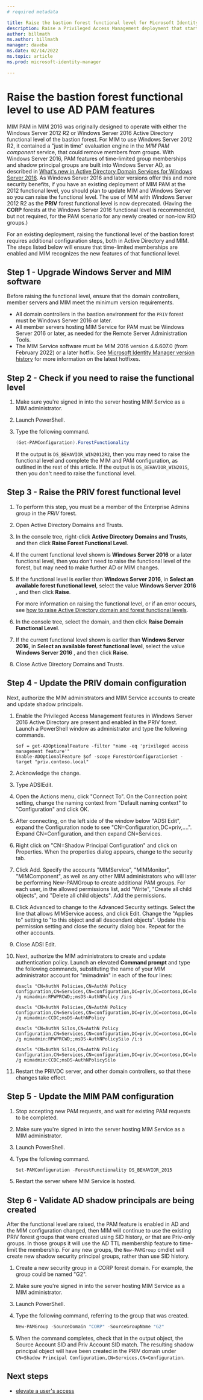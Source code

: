 ```yaml
---
# required metadata

title: Raise the bastion forest functional level for Microsoft Identity Manager to use AD PAM features| Microsoft Docs
description: Raise a Privileged Access Management deployment that started with Windows Server 2012 R2 functional level to the Windows Server 2016 functional level.
author: billmath
ms.author: billmath
manager: daveba
ms.date: 02/14/2022
ms.topic: article
ms.prod: microsoft-identity-manager

---
```

# Raise the bastion forest functional level to use AD PAM features

MIM PAM in MIM 2016 was originally designed to operate with either the Windows Server 2012 R2 or Windows Server 2016 Active Directory functional level of the bastion forest.  For MIM to use Windows Server 2012 R2, it contained a "just in time" evaluation engine in the *MIM PAM component* service, that could remove members from groups.  With Windows Server 2016, PAM features of time-limited group memberships and shadow principal groups are built into Windows Server AD, as described in [What's new in Active Directory Domain Services for Windows Server 2016](/windows-server/identity/whats-new-active-directory-domain-services). As Windows Server 2016 and later versions offer this and more security benefits, if you have an existing deployment of MIM PAM at the 2012 functional level, you should plan to update MIM and Windows Server so you can raise the functional level.  The use of MIM with Windows Server 2012 R2 as the **PRIV** forest functional level is now deprecated. (Having the **CORP** forests at the Windows Server 2016 functional level is recommended, but not required, for the PAM scenario for any newly created or non-low RID groups.)

For an existing deployment, raising the functional level of the bastion forest requires additional configuration steps, both in Active Directory and MIM. The steps listed below will ensure that time-limited memberships are enabled and MIM recognizes the new features of that functional level.




## Step 1 - Upgrade Windows Server and MIM software

Before raising the functional level, ensure that the domain controllers, member servers and MIM meet the minimum version requirements.

* All domain controllers in the bastion environment for the `PRIV` forest must be Windows Server 2016 or later.
* All member servers hosting MIM Service for PAM must be Windows Server 2016 or later, as needed for the Remote Server Administration Tools.
* The MIM Service software must be MIM 2016 version 4.6.607.0 (from February 2022) or a later hotfix.  See [Microsoft Identity Manager version history](../reference/version-history.md) for more information on the latest hotfixes.

## Step 2 - Check if you need to raise the functional level

1. Make sure you're signed in into the server hosting MIM Service as a MIM administrator.
2. Launch PowerShell.
3. Type the following command.

    ```powershell
    (Get-PAMConfiguration).ForestFunctionality
    ```

    If the output is `DS_BEHAVIOR_WIN2012R2`, then you may need to raise the functional level and complete the MIM and PAM configuration, as outlined in the rest of this article.  If the output is `DS_BEHAVIOR_WIN2015`, then you don't need to raise the functional level.

## Step 3 - Raise the PRIV forest functional level

1. To perform this step, you must be a member of the Enterprise Admins group in the *PRIV* forest.

2. Open Active Directory Domains and Trusts.

3. In the console tree, right-click **Active Directory Domains and Trusts**, and then click **Raise Forest Functional Level**.

4. If the current functional level shown is **Windows Server 2016** or a later functional level, then you don't need to raise the functional level of the forest, but may need to make further AD or MIM changes.

5. If the functional level is earlier than **Windows Server 2016**, in **Select an available forest functional level**, select the value **Windows Server 2016** , and then click **Raise**.

   For more information on raising the functional level, or if an error occurs, see [how to raise Active Directory domain and forest functional levels](/troubleshoot/windows-server/identity/raise-active-directory-domain-forest-functional-levels).

6. In the console tree, select the domain, and then click **Raise Domain Functional Level**.

7.  If the current functional level shown is earlier than **Windows Server 2016**, in **Select an available forest functional level**, select the value **Windows Server 2016** , and then click **Raise**.

7. Close Active Directory Domains and Trusts.

## Step 4 - Update the PRIV domain configuration

Next, authorize the MIM administrators and MIM Service accounts to create and update shadow principals.

1. Enable the Privileged Access Management features in Windows Server 2016 Active Directory are present and enabled in the PRIV forest.  Launch a PowerShell window as administrator and type the following commands.

   ```
   $of = get-ADOptionalFeature -filter "name -eq 'privileged access management feature'"
   Enable-ADOptionalFeature $of -scope ForestOrConfigurationSet -target "priv.contoso.local"
   ```
1. Acknowledge the change.

2. Type ADSIEdit.

3. Open the Actions menu, click "Connect To". On the Connection point setting, change the naming context from "Default naming context" to "Configuration" and click OK.

4. After connecting, on the left side of the window below "ADSI Edit", expand the Configuration node to see "CN=Configuration,DC=priv,....". Expand CN=Configuration, and then expand CN=Services.

5. Right click on "CN=Shadow Principal Configuration" and click on Properties. When the properties dialog appears, change to the security tab.

6. Click Add. Specify the accounts "MIMService", "MIMMonitor", "MIMComponent", as well as any other MIM administrators who will later be performing New-PAMGroup to create additional PAM groups. For each user, in the allowed permissions list, add "Write", "Create all child objects", and "Delete all child objects". Add the permissions.

7. Click Advanced to change to the Advanced Security settings. Select the line that allows MIMService access, and click Edit. Change the "Applies to" setting to "to this object and all descendant objects". Update this permission setting and close the security dialog box.  Repeat for the other accounts.

8. Close ADSI Edit.

9. Next, authorize the MIM administrators to create and update authentication policy. Launch an elevated **Command prompt** and type the following commands, substituting the name of your MIM administrator account for "mimadmin" in each of the four lines:
    ```
    dsacls "CN=AuthN Policies,CN=AuthN Policy Configuration,CN=Services,CN=configuration,DC=priv,DC=contoso,DC=local" /g mimadmin:RPWPRCWD;;msDS-AuthNPolicy /i:s

    dsacls "CN=AuthN Policies,CN=AuthN Policy Configuration,CN=Services,CN=configuration,DC=priv,DC=contoso,DC=local" /g mimadmin:CCDC;msDS-AuthNPolicy

    dsacls "CN=AuthN Silos,CN=AuthN Policy Configuration,CN=Services,CN=configuration,DC=priv,DC=contoso,DC=local" /g mimadmin:RPWPRCWD;;msDS-AuthNPolicySilo /i:s

    dsacls "CN=AuthN Silos,CN=AuthN Policy Configuration,CN=Services,CN=configuration,DC=priv,DC=contoso,DC=local" /g mimadmin:CCDC;msDS-AuthNPolicySilo
    ```

10. Restart the PRIVDC server, and other domain controllers, so that these changes take effect.

## Step 5 - Update the MIM PAM configuration

1. Stop accepting new PAM requests, and wait for existing PAM requests to be completed.
1. Make sure you're signed in into the server hosting MIM Service as a MIM administrator.
1. Launch PowerShell.
1. Type the following command.

    ```powershell
    Set-PAMConfiguration -ForestFunctionality DS_BEHAVIOR_2015
    ```

1. Restart the server where MIM Service is hosted.

## Step 6 - Validate AD shadow principals are being created

After the functional level are raised, the PAM feature is enabled in AD and the MIM configuration changed, then MIM will continue to use the existing PRIV forest groups that were created using SID history, or that are Priv-only groups. In those groups it will use the AD TTL membership feature to time-limit the membership. For any new groups, the `New-PAMGroup` cmdlet will create new shadow security principal groups, rather than use SID history.

1. Create a new security group in a CORP forest domain.  For example, the group could be named "G2".
1. Make sure you're signed in into the server hosting MIM Service as a MIM administrator.
1. Launch PowerShell.
1. Type the following command, referring to the group that was created.

    ```powershell
    New-PAMGroup -SourceDomain "CORP" -SourceGroupName "G2"
    ```

1. When the command completes, check that in the output object, the Source Account SID and Priv Account SID match.  The resulting shadow principal object will have been created in the PRIV domain under `CN=Shadow Principal Configuration,CN=Services,CN=Configuration`.

## Next steps

- [elevate a user's access](step-7-elevate-user-access.md)
